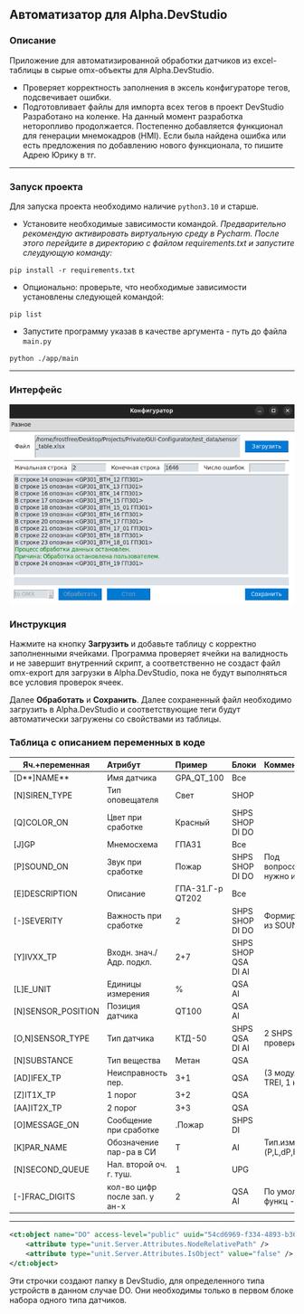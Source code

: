 ## Автоматизатор для Alpha.DevStudio
### Описание
Приложение для автоматизированной обработки датчиков из excel-таблицы в сырые omx-объекты для Alpha.DevStudio.
- Проверяет корректность заполнения в эксель конфигураторе тегов, подсвечивает ошибки.
- Подготовливает файлы для импорта всех тегов в проект DevStudio
Разработано на коленке. На данный момент разработка неторопливо продолжается. Постепенно добавляется функционал для генерации мнемокадров (HMI).
Если была найдена ошибка или есть предложения по добавлению нового функционала, то пишите Адрею Юрику в тг.

---

### Запуск проекта
Для запуска проекта необходимо наличие `python3.10` и старше.

- Установите необходимые зависимости командой.
_Предварительно рекомендую активировать виртуальную среду в Pycharm. После этого перейдите в директорию с файлом requirements.txt и запустите слеудующую команду:_
```shell
pip install -r requirements.txt
```
- Опционально: проверьте, что необходимые зависимости установлены следующей командой:
```shell
pip list
```

- Запустите программу указав в качестве аргумента - путь до файла `main.py`
```shell
python ./app/main
```

---

### Интерфейс
<div align="center">
    <img src="./public/img.png" alt="Картинка с программой">
</div>

### Инструкция

Нажмите на кнопку **Загрузить** и добавьте таблицу с корректно заполненными ячейками. 
Программа проверяет ячейки на валидность и не завершит внутренний скрипт, а соответственно не создаст файл omx-export для загрузки в Alpha.DevStudio, пока не будут выполняться все условия проверок ячеек.

Далее **Обработать** и **Сохранить**. Далее сохраненный файл необходимо загрузить в Alpha.DevStudio и соответствующие теги будут автоматически загружены со свойствами из таблицы.

### Таблица с описанием переменных в коде
| Яч.+переменная     | Атрибут                       | Пример           | Блоки               | Комментарий                |
| ------------------ |:----------------------------- |:---------------- | ------------------- | -------------------------- |
| [D**]NAME**        | Имя датчика                   | GPA_QT_100       | Все                 |                            |
| [N]SIREN_TYPE      | Тип оповещателя               | Свет             | SHOP                |                            |
| [Q]COLOR_ON        | Цвет при сработке             | Красный          | SHPS SHOP DI DO     |                            |
| [J]GP              | Мнемосхема                    | ГПА31            | Все                 |                            |
| [P]SOUND_ON        | Звук при сработке             | Пожар            | SHPS SHOP DI DO     | Под вопросом нужно или нет |
| [E]DESCRIPTION     | Описание                      | ГПА-31.Г-р QT202 | Все                 |                            |
| [-]SEVERITY        | Важность при сработке         | 2                | SHPS SHOP DI DO     | Формируется из SOUND_ON    |
| [Y]IVXX_TP         | Входн. знач./Адр. подкл.      | 2+7              | SHPS SHOP QSA DI AI |                            |
| [L]E_UNIT          | Единицы измерения             | %                | QSA AI              |                            |
| [N]SENSOR_POSITION | Позиция датчика               | QT100            | QSA AI              |                            |
| [O,N]SENSOR_TYPE   | Тип датчика                   | КТД-50           | SHPS QSA DI AI      | 2 SHPS AI проверить        |
| [N]SUBSTANCE       | Тип вещества                  | Метан            | QSA                 |                            |
| [AD]IFEX_TP        | Неисправность   пер.          | 3+1              | QSA                 | (3 модуль TREI, 1 канал)   |
| [Z]IT1X_TP         | 1 порог                       | 3+2              | QSA                 |                            |
| [AA]IT2X_TP        | 2 порог                       | 3+3              | QSA                 |                            |
| [O]MESSAGE_ON      | Сообщение при сработке        | .Пожар           | SHPS DI             |                            |
| [K]PAR_NAME        | Обозначение пар-ра в СИ       | T                | AI                  | Тип.изм.(P,L,dP,F)         |
| [N]SECOND_QUEUE    | Нал. второй оч. г. туш.       | 1                | UPG                 |                            |
| [-]FRAC_DIGITS     | кол-во цифр после зап. у ан-х | 2                | QSA AI              | По умолч. в функц - 2      |

---

```xml
<ct:object name="DO" access-level="public" uuid="54cd6969-f334-4893-b36b-dc9293cd4cba">
    <attribute type="unit.Server.Attributes.NodeRelativePath" />
    <attribute type="unit.Server.Attributes.IsObject" value="false" />
</ct:object>
```
Эти строчки создают папку в DevStudio, для определенного типа устройств в данном случае DO.
Они необходимы только в первом блоке набора одного типа датчиков.
